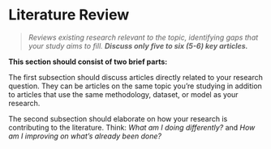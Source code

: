 # Literature Review

> *Reviews existing research relevant to the topic, identifying gaps that your study aims to fill. **Discuss only five to six (5-6) key articles.***

**This section should consist of two brief parts:**

The first subsection should discuss articles directly related to your research question. They can be articles on the same topic you’re studying in addition to articles that use the same methodology, dataset, or model as your research.

The second subsection should elaborate on how your research is contributing to the literature. Think: *What am I doing differently?* and *How am I improving on what’s already been done?*
